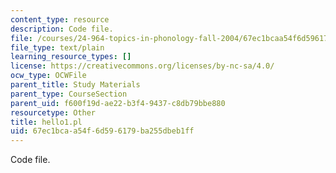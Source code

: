 ```yaml
---
content_type: resource
description: Code file.
file: /courses/24-964-topics-in-phonology-fall-2004/67ec1bcaa54f6d596179ba255dbeb1ff_hello1.pl
file_type: text/plain
learning_resource_types: []
license: https://creativecommons.org/licenses/by-nc-sa/4.0/
ocw_type: OCWFile
parent_title: Study Materials
parent_type: CourseSection
parent_uid: f600f19d-ae22-b3f4-9437-c8db79bbe880
resourcetype: Other
title: hello1.pl
uid: 67ec1bca-a54f-6d59-6179-ba255dbeb1ff
---
```

Code file.